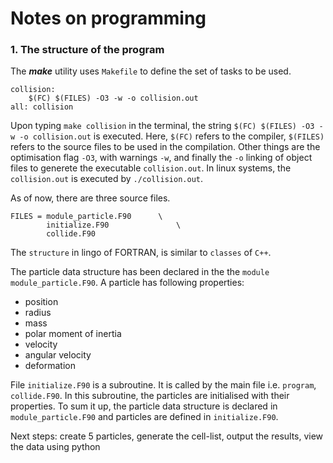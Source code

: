 # Notes on programming 

### 1. The structure of the program

The **_make_** utility uses `Makefile` to define the set of tasks to be used. 

```
collision:
	$(FC) $(FILES) -O3 -w -o collision.out
all: collision
```
Upon typing `make collision` in the terminal, the string `$(FC) $(FILES) -O3 -w -o collision.out` is executed. Here, `$(FC)` refers to the compiler, `$(FILES)` refers to the source files to be used in the compilation. Other things are the optimisation flag `-O3`, with warnings `-w`, and finally the `-o` linking of object files to generete the executable `collision.out`. In linux systems, the `collision.out` is executed by `./collision.out`.

As of now, there are three source files.
```
FILES = module_particle.F90      \
        initialize.F90               \
        collide.F90
```

The `structure` in lingo of FORTRAN, is similar to `classes` of `C++`. 

The particle data structure has been declared in the the `module` `module_particle.F90`. A particle has following properties: 

- position
- radius
- mass
- polar moment of inertia
- velocity
- angular velocity
- deformation


File `initialize.F90` is a subroutine. It is called by the main file i.e. `program`, `collide.F90`. In this subroutine, the particles are initialised with their properties. To sum it up, the particle data structure is declared in `module_particle.F90` and particles are defined in `initialize.F90`. 

Next steps: create 5 particles, generate the cell-list, output the results, view the data using python